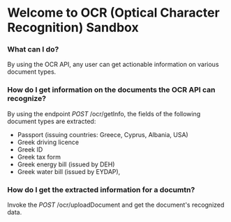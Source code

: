 # Welcome to OCR (Optical Character Recognition) Sandbox

### What can I do?

By using the OCR API, any user can get actionable information on various document types.


### How do I get information on the documents the OCR API can recognize?

By using the endpoint _POST_ /ocr/getInfo, the fields of the following document types are extracted: 
-  Passport (issuing countries: Greece, Cyprus, Albania, USA)
-  Greek driving licence
-  Greek ID
-  Greek tax form
-  Greek energy bill (issued by DEH)
-  Greek water bill (issued by EYDAP),


### How do I get the extracted information for a documtn?

Invoke the  _POST_ /ocr/uploadDocument and get the document's recognized data. 


